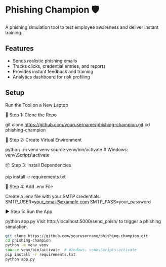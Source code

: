 # Phishing Champion 🛡️

A phishing simulation tool to test employee awareness and deliver instant training.

## Features
- Sends realistic phishing emails
- Tracks clicks, credential entries, and reports
- Provides instant feedback and training
- Analytics dashboard for risk profiling

## Setup


Run the Tool on a New Laptop


🧰 Step 1: Clone the Repo

git clone https://github.com/yourusername/phishing-champion.git
cd phishing-champion



🧪 Step 2: Create Virtual Environment

python -m venv venv
source venv/bin/activate  # Windows: venv\Scripts\activate



📦 Step 3: Install Dependencies

pip install -r requirements.txt


🔐 Step 4: Add .env File

Create a .env file with your SMTP credentials:
SMTP_USER=your_email@example.com
SMTP_PASS=your_password


▶️ Step 5: Run the App

python app.py
Visit http://localhost:5000/send_phish/<email> to trigger a phishing simulation.




```bash
git clone https://github.com/yourusername/phishing-champion.git
cd phishing-champion
python -m venv venv
source venv/bin/activate  # Windows: venv\Scripts\activate
pip install -r requirements.txt
python app.py

